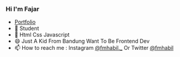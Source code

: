 ### Hi I'm Fajar
- [Portfolio](https://fajarr-m.github.io)
- 🔭 Student
- 🌱 Html Css Javascript
- 😄 Just A Kid From Bandung Want To Be Frontend Dev
- 📫 How to reach me : Instagram [@fmhabil._](https://www.instagram.com/fmhabil._/) Or Twitter [@fmhabil](https://twitter.com/fmhabil)
